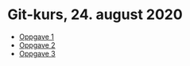 # Git-kurs, 24. august 2020

- [Oppgave 1](oppgave1.md)
- [Oppgave 2](oppgave2.md)
- [Oppgave 3](oppgave3.md)
